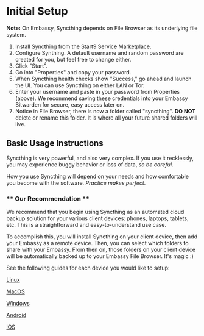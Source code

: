 # Initial Setup

**Note:** On Embassy, Syncthing depends on File Browser as its underlying file system.

1. Install Syncthing from the Start9 Service Marketplace.
1. Configure Synthing. A default username and random password are created for you, but feel free to change either.
1. Click "Start".
1. Go into "Properties" and copy your password.
1. When Syncthing health checks show "Success," go ahead and launch the UI. You can use Syncthing on either LAN or Tor.
1. Enter your username and paste in your password from Properties (above). We recommend saving these credentials into your Embassy Bitwarden for secure, easy access later on.
1. Notice in File Browser, there is now a folder called "syncthing". **DO NOT** delete or rename this folder. It is where all your future shared folders will live.

## Basic Usage Instructions

Syncthing is very powerful, and also very complex. If you use it recklessly, you may experience buggy behavior or loss of data, _so be careful_.

How you use Syncthing will depend on your needs and how comfortable you become with the software. _Practice makes perfect_.

### ** Our Recommendation **

We recommend that you begin using Syncthing as an automated cloud backup solution for your various client devices: phones, laptops, tablets, etc. This is a straightforward and easy-to-understand use case.

To accomplish this, you will install Syncthing on your client device, then add your Embassy as a remote device. Then, you can select which folders to share with your Embassy. From then on, those folders on your client device will be automatically backed up to your Embassy File Browser. It's magic :)

See the following guides for each device you would like to setup:

[Linux](./platforms/linux.md)

[MacOS](./platforms/macos.md)

[Windows](./platforms/windows.md)

[Android](./platforms/android.md)

[iOS](./platforms/ios.md)
